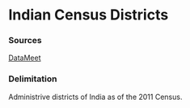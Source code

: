 # Indian Census Districts

### Sources
[DataMeet](https://github.com/datameet/maps/tree/master/Districts/Census_2011)

### Delimitation
Administrive districts of India as of the 2011 Census.